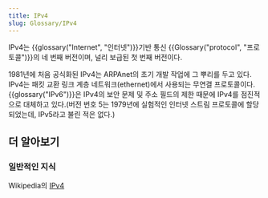 ```yaml
---
title: IPv4
slug: Glossary/IPv4
---
```


IPv4는 {{glossary("Internet", "인터넷")}}기반 통신 {{Glossary("protocol", "프로토콜")}}의 네 번째 버전이며, 널리 보급된 첫 번째 버전이다.

1981년에 처음 공식화된 IPv4는 ARPAnet의 초기 개발 작업에 그 뿌리를 두고 있다. IPv4는 패킷 교환 링크 계층 네트워크(ethernet)에서 사용되는 무연결 프로토콜이다. {{glossary("IPv6")}}은 IPv4의 보안 문제 및 주소 필드의 제한 때문에 IPv4를 점진적으로 대체하고 있다.(버전 번호 5는 1979년에 실험적인 인터넷 스트림 프로토콜에 할당되었는데, IPv5라고 불린 적은 없다.)

## 더 알아보기

### 일반적인 지식

Wikipedia의 [IPv4](https://ko.wikipedia.org/wiki/IPv4)

